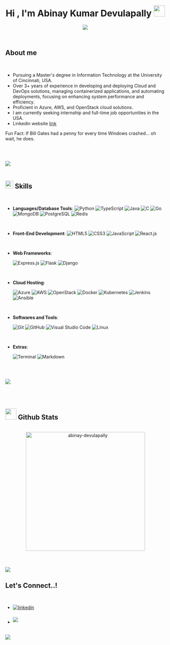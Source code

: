 <h1 align="center"><b>Hi , I'm Abinay Kumar Devulapally </b><img src="https://media.giphy.com/media/hvRJCLFzcasrR4ia7z/giphy.gif" width="35"></h1>
<!--  -->
<p align="center">
  <a href="https://github.com/DenverCoder1/readme-typing-svg"><img src="https://readme-typing-svg.herokuapp.com?font=Time+New+Roman&color=cyan&size=25&center=true&vCenter=true&width=600&height=100&lines=Full+Stack+Developer,;DevOps+Engineer,;Azure+Developer,;Active+Learner/Researcher,;Love+to+learn+new+stuffs..<3"></a>
</p>

<br>

<!-- ## <picture><img src = "https://github.com/0xAbdulKhalid/0xAbdulKhalid/raw/main/assets/mdImages/about_me.gif" width = 50px></picture> **About me** -->

## **About me**

<!-- <picture> <img align="right" src="https://github.com/0xAbdulKhalid/0xAbdulKhalid/raw/main/assets/mdImages/Right_Side.gif" width = 250px></picture> -->

<br>

- Pursuing a Master's degree in Information Technology at the University of Cincinnati, USA.
- Over 3+ years of experience in developing and deploying Cloud and DevOps solutions, managing containerized applications, and automating deployments, focusing on enhancing system performance and efficiency.
- Proficient in Azure, AWS, and OpenStack cloud solutions.
- I am currently seeking internship and full-time job opportunities in the USA.
- Linkedin website [link](https://www.linkedin.com/in/abinay-kumar/)

Fun Fact: If Bill Gates had a penny for every time Windows crashed... oh wait, he does.

<!-- - I’m currently open for an Intern or a new job opportunity, this is [my resume]() -->

<br><br>

<img src="https://user-images.githubusercontent.com/73097560/115834477-dbab4500-a447-11eb-908a-139a6edaec5c.gif"><br><br>

## <img src="https://media2.giphy.com/media/QssGEmpkyEOhBCb7e1/giphy.gif?cid=ecf05e47a0n3gi1bfqntqmob8g9aid1oyj2wr3ds3mg700bl&rid=giphy.gif" width ="25"><b> Skills</b>

<br>

<p align="center">

- **Languages/Database Tools**:
  ![Python](https://img.shields.io/badge/Python%20-%2314354C.svg?style=for-the-badge&logo=python&logoColor=white)
  ![TypeScript](https://img.shields.io/badge/TypeScript%20-%23007ACC.svg?style=for-the-badge&logo=typescript&logoColor=white)
  ![Java](https://img.shields.io/badge/Java%20-%23007396.svg?style=for-the-badge&logo=java&logoColor=white)
  ![C](https://img.shields.io/badge/C%20-%232370ED.svg?style=for-the-badge&logo=c&logoColor=white)
  ![Go](https://img.shields.io/badge/Go%20-%2300ADD8.svg?style=for-the-badge&logo=go&logoColor=white)
  ![MongoDB](https://img.shields.io/badge/MongoDB%20-%2347A248.svg?style=for-the-badge&logo=mongodb&logoColor=white)
  ![PostgreSQL](https://img.shields.io/badge/PostgreSQL%20-%23336791.svg?style=for-the-badge&logo=postgresql&logoColor=white)
  ![Redis](https://img.shields.io/badge/Redis%20-%23DC382D.svg?style=for-the-badge&logo=redis&logoColor=white)

<br>   
    
- **Front-End Development**:
  ![HTML5](https://img.shields.io/badge/HTML5%20-%23E34F26.svg?style=for-the-badge&logo=html5&logoColor=white)
  ![CSS3](https://img.shields.io/badge/CSS%20-%231572B6.svg?style=for-the-badge&logo=css3&logoColor=white)
  ![JavaScript](https://img.shields.io/badge/JavaScript%20-%23F7DF1E.svg?style=for-the-badge&logo=javascript&logoColor=black)
  ![React.js](https://img.shields.io/badge/React.js%20-%2361DAFB.svg?style=for-the-badge&logo=react&logoColor=black)

<br>

- **Web Frameworks**:

  ![Express.js](https://img.shields.io/badge/Express.js%20-%23000000.svg?style=for-the-badge&logo=express&logoColor=white)
  ![Flask](https://img.shields.io/badge/Flask%20-%23000000.svg?style=for-the-badge&logo=flask&logoColor=white)
  ![Django](https://img.shields.io/badge/Django%20-%23092E20.svg?style=for-the-badge&logo=django&logoColor=white)

<br>

- **Cloud Hosting**:

  ![Azure](https://img.shields.io/badge/Azure%20-%230072C6.svg?style=for-the-badge&logo=microsoft-azure&logoColor=white)
  ![AWS](https://img.shields.io/badge/AWS%20-%23232F3E.svg?style=for-the-badge&logo=amazon-aws&logoColor=white)
  ![OpenStack](https://img.shields.io/badge/OpenStack%20-%23F01742.svg?style=for-the-badge&logo=openstack&logoColor=white)
  ![Docker](https://img.shields.io/badge/Docker%20-%232496ED.svg?style=for-the-badge&logo=docker&logoColor=white)
  ![Kubernetes](https://img.shields.io/badge/Kubernetes%20-%233C8EB7.svg?style=for-the-badge&logo=kubernetes&logoColor=white)
  ![Jenkins](https://img.shields.io/badge/Jenkins%20-%23D24939.svg?style=for-the-badge&logo=jenkins&logoColor=white)
  ![Ansible](https://img.shields.io/badge/Ansible%20-%23100F0F.svg?style=for-the-badge&logo=ansible&logoColor=white)

<br>

- **Softwares and Tools**:

  ![Git](https://img.shields.io/badge/git-%23F05033.svg?style=for-the-badge&logo=git&logoColor=white)
  ![GitHub](https://img.shields.io/badge/github-%23121011.svg?style=for-the-badge&logo=github&logoColor=white)
  ![Visual Studio Code](https://img.shields.io/badge/Visual%20Studio%20Code-0078d7.svg?style=for-the-badge&logo=visual-studio-code&logoColor=white)
  ![Linux](https://img.shields.io/badge/Linux-FCC624?style=for-the-badge&logo=linux&logoColor=black)

<br>

- **Extras**:

  ![Terminal](https://img.shields.io/badge/Terminal-%23054020?style=for-the-badge&logo=gnu-bash&logoColor=white)
  ![Markdown](https://img.shields.io/badge/markdown-%23000000.svg?style=for-the-badge&logo=markdown&logoColor=white)

</p>

<br>
<br>

<img src="https://user-images.githubusercontent.com/73097560/115834477-dbab4500-a447-11eb-908a-139a6edaec5c.gif"><br><br>

<br>

## <img src="https://media.giphy.com/media/iY8CRBdQXODJSCERIr/giphy.gif" width="35"><b> Github Stats </b>

<br>

<div align="center">

<a href="https://github.com/abinay-devulapally">
<!--   <img src="https://github-readme-stats.vercel.app/api?username=abinay-devulapally&include_all_commits=true&count_private=true&show_icons=true&line_height=20&title_color=7A7ADB&icon_color=2234AE&text_color=D3D3D3&bg_color=0,000000,130F40" width="450"/> -->
  <img src="https://github-readme-stats.vercel.app/api/top-langs?username=abinay-devulapally&show_icons=true&locale=en&layout=compact&line_height=20&title_color=7A7ADB&icon_color=2234AE&text_color=D3D3D3&bg_color=0,000000,130F40" width="375"  alt="abinay-devulapally"/>

</a>
</div>

<br>
<br>
<br>

<img src="https://user-images.githubusercontent.com/73097560/115834477-dbab4500-a447-11eb-908a-139a6edaec5c.gif">

<br>

<!-- ## <b> Let's Connect..!</b><img src="https://github.com/0xAbdulKhalid/0xAbdulKhalid/raw/main/assets/mdImages/handshake.gif" width ="80"> -->

## <b> Let's Connect..!</b>

<br>
<div align='left'>

<ul>

<li>
<a href="https://www.linkedin.com/in/abinay-kumar/" target="_blank">
<img src="https://img.shields.io/badge/linkedin:  abinaykumar-%2300acee.svg?color=405DE6&style=for-the-badge&logo=linkedin&logoColor=white" alt=linkedin style="margin-bottom: 5px;"/>
</a>
</li>

<!-- <li>
<a href="https://twitter.com/0xabdulkhalid" target="_blank">
<img src="https://img.shields.io/badge/twitter:  0xabdulkhalid-%2300acee.svg?color=1DA1F2&style=for-the-badge&logo=twitter&logoColor=white" alt=twitter style="margin-bottom: 5px;"/>
</a>
</li> -->

<br>

<li>
<a href="mailto:abinaydevulapally@gmail.com" target="_blank">
<img src="https://img.shields.io/badge/gmail:  abinaydevulapally-%23EA4335.svg?style=for-the-badge&logo=gmail&logoColor=white" t=mail style="margin-bottom: 5px;" />
</a>
</li>
	
</ul>
</div>

<br>
<img src="https://user-images.githubusercontent.com/73097560/115834477-dbab4500-a447-11eb-908a-139a6edaec5c.gif">
<br>
<br>

<!--
**abinay-devulapally/abinay-devulapally** is a ✨ _special_ ✨ repository because its `README.md` (this file) appears on your GitHub profile.

Here are some ideas to get you started:

- 🔭 I’m currently working on ...
- 🌱 I’m currently learning ...
- 👯 I’m looking to collaborate on ...
- 🤔 I’m looking for help with ...
- 💬 Ask me about ...
- 📫 How to reach me: ...
- 😄 Pronouns: ...
- ⚡ Fun fact: ...
-->
